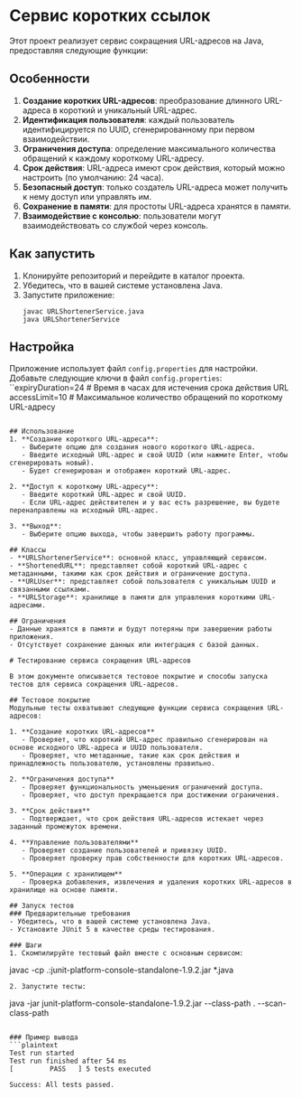 # Сервис коротких ссылок

Этот проект реализует сервис сокращения URL-адресов на Java, предоставляя следующие функции:

## Особенности
1. **Создание коротких URL-адресов**: преобразование длинного URL-адреса в короткий и уникальный URL-адрес.
2. **Идентификация пользователя**: каждый пользователь идентифицируется по UUID, сгенерированному при первом взаимодействии.
3. **Ограничения доступа**: определение максимального количества обращений к каждому короткому URL-адресу.
4. **Срок действия**: URL-адреса имеют срок действия, который можно настроить (по умолчанию: 24 часа).
5. **Безопасный доступ**: только создатель URL-адреса может получить к нему доступ или управлять им.
6. **Сохранение в памяти**: для простоты URL-адреса хранятся в памяти.
7. **Взаимодействие с консолью**: пользователи могут взаимодействовать со службой через консоль.

## Как запустить
1. Клонируйте репозиторий и перейдите в каталог проекта.
2. Убедитесь, что в вашей системе установлена Java.
3. Запустите приложение:
   ```
   javac URLShortenerService.java
   java URLShortenerService
   ```

## Настройка
 Приложение использует файл `config.properties` для настройки. Добавьте следующие ключи в файл `config.properties`:
``expiryDuration=24  # Время в часах для истечения срока действия URL
  accessLimit=10     # Максимальное количество обращений по короткому URL-адресу
```

## Использование
1. **Создание короткого URL-адреса**:
   - Выберите опцию для создания нового короткого URL-адреса.
   - Введите исходный URL-адрес и свой UUID (или нажмите Enter, чтобы сгенерировать новый).
   - Будет сгенерирован и отображен короткий URL-адрес.

2. **Доступ к короткому URL-адресу**:
   - Введите короткий URL-адрес и свой UUID.
   - Если URL-адрес действителен и у вас есть разрешение, вы будете перенаправлены на исходный URL-адрес.

3. **Выход**:
   - Выберите опцию выхода, чтобы завершить работу программы.

## Классы
- **URLShortenerService**: основной класс, управляющий сервисом.
- **ShortenedURL**: представляет собой короткий URL-адрес с метаданными, такими как срок действия и ограничение доступа.
- **URLUser**: представляет собой пользователя с уникальным UUID и связанными ссылками.
- **URLStorage**: хранилище в памяти для управления короткими URL-адресами.

## Ограничения
- Данные хранятся в памяти и будут потеряны при завершении работы приложения.
- Отсутствует сохранение данных или интеграция с базой данных.

# Тестирование сервиса сокращения URL-адресов

В этом документе описывается тестовое покрытие и способы запуска тестов для сервиса сокращения URL-адресов.

## Тестовое покрытие
Модульные тесты охватывают следующие функции сервиса сокращения URL-адресов:

1. **Создание коротких URL-адресов**
   - Проверяет, что короткий URL-адрес правильно сгенерирован на основе исходного URL-адреса и UUID пользователя.
   - Проверяет, что метаданные, такие как срок действия и принадлежность пользователю, установлены правильно.

2. **Ограничения доступа**
   - Проверяет функциональность уменьшения ограничений доступа.
   - Проверяет, что доступ прекращается при достижении ограничения.

3. **Срок действия**
   - Подтверждает, что срок действия URL-адресов истекает через заданный промежуток времени.

4. **Управление пользователями**
   - Проверяет создание пользователей и привязку UUID.
   - Проверяет проверку прав собственности для коротких URL-адресов.

5. **Операции с хранилищем**
   - Проверка добавления, извлечения и удаления коротких URL-адресов в хранилище на основе памяти.

## Запуск тестов
### Предварительные требования
- Убедитесь, что в вашей системе установлена Java.
- Установите JUnit 5 в качестве среды тестирования.

### Шаги
1. Скомпилируйте тестовый файл вместе с основным сервисом:
   ```
   javac -cp .:junit-platform-console-standalone-1.9.2.jar *.java
   ```
2. Запустите тесты:
   ```
   java -jar junit-platform-console-standalone-1.9.2.jar --class-path . --scan-class-path
   ```

### Пример вывода
```plaintext
Test run started
Test run finished after 54 ms
[         PASS   ] 5 tests executed

Success: All tests passed.
```
